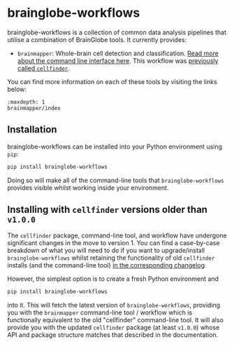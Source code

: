 # brainglobe-workflows

brainglobe-workflows is a collection of common data analysis pipelines that utilise a combination of BrainGlobe tools.
It currently provides:

- `brainmapper`: Whole-brain cell detection and classification. [Read more about the command line interface here](brainmapper/index.md). This workflow was [previously called `cellfinder`](/blog/version1/core_and_napari_merge.md).

You can find more information on each of these tools by visiting the links below:

```{toctree}
:maxdepth: 1
brainmapper/index
```

## Installation

brainglobe-workflows can be installed into your Python environment using `pip`:

```bash
pip install brainglobe-workflows
```

Doing so will make all of the command-line tools that `brainglobe-workflows` provides visible whilst working inside your environment.

## Installing with `cellfinder` versions older than `v1.0.0`

The `cellfinder` package, command-line tool, and workflow have undergone significant changes in the move to version 1.
You can find a case-by-case breakdown of what you will need to do if you want to upgrade/install `brainglobe-workflows` whilst retaining the functionality of old `cellfinder` installs (and the command-line tool) [in the corresponding changelog](/community/releases/v1/cellfinder-migration.md).

However, the simplest option is to create a fresh Python environment and

```bash
pip install brainglobe-workflows
```

into it.
This will fetch the latest version of `brainglobe-workflows`, providing you with the `brainmapper` command-line tool / workflow which is functionally equivalent to the old "cellfinder" command-line tool.
It will also provide you with the updated `cellfinder` package (at least `v1.0.0`) whose API and package structure matches that described in the documentation.
